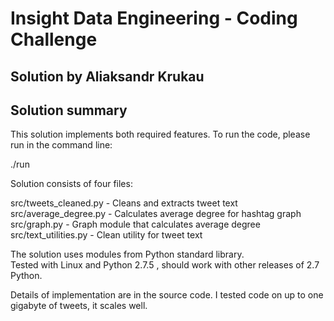 Insight Data Engineering - Coding Challenge
===========================================================

## Solution by Aliaksandr Krukau

## Solution summary
This solution implements both required features.
To run the code, please run in the command line:

 ./run

Solution consists of four files:

src/tweets_cleaned.py - Cleans and extracts tweet text   
src/average_degree.py - Calculates average degree for hashtag graph   
src/graph.py - Graph module that calculates average degree   
src/text_utilities.py - Clean utility for tweet text   

The solution uses modules from Python standard library.  
Tested with Linux and Python 2.7.5 , should work with other releases of 2.7 Python.  

Details of implementation are in the source code. 
I tested code on up to one gigabyte of tweets, it scales well.

 
